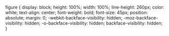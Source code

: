 
figure {
  display: block;
  height: 100%;
  width: 100%;
  line-height: 260px;
  color: white;
  text-align: center;
  font-weight: bold;
  font-size: 45px;
  position: absolute;
  margin: 0;
  -webkit-backface-visibility: hidden;
  -moz-backface-visibility: hidden;
  -o-backface-visibility: hidden;
  backface-visibility: hidden;
}
